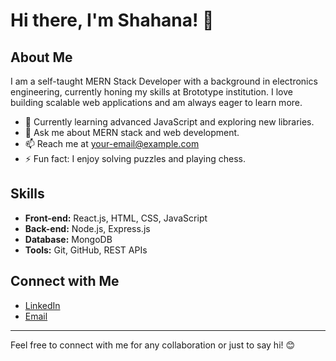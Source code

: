# Hi there, I'm Shahana! 👋

## About Me

I am a self-taught MERN Stack Developer with a background in electronics engineering, currently honing my skills at Brototype institution. I love building scalable web applications and am always eager to learn more.

- 🌱 Currently learning advanced JavaScript and exploring new libraries.
- 💬 Ask me about MERN stack and web development.
- 📫 Reach me at [your-email@example.com](shahanaabdullavv@gmail.com)
- ⚡ Fun fact: I enjoy solving puzzles and playing chess.

## Skills

- **Front-end:** React.js, HTML, CSS, JavaScript
- **Back-end:** Node.js, Express.js
- **Database:** MongoDB
- **Tools:** Git, GitHub, REST APIs

## Connect with Me

- [LinkedIn](www.linkedin.com/in/shahanavv)
- [Email](mailto:shahanaabdullavv@gmail.com)

---

Feel free to connect with me for any collaboration or just to say hi! 😊
